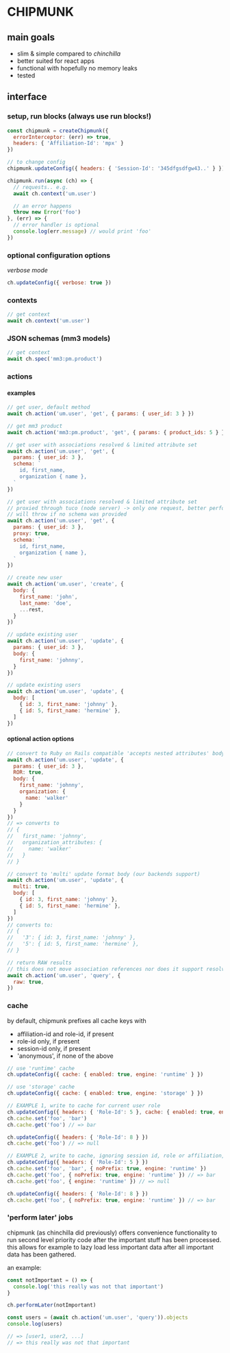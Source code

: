 # CHIPMUNK

## main goals

* slim & simple compared to _chinchilla_
* better suited for react apps
* functional with hopefully no memory leaks
* tested

## interface

### setup, run blocks (always use run blocks!)

```javascript
const chipmunk = createChipmunk({
  errorInterceptor: (err) => true,
  headers: { 'Affiliation-Id': 'mpx' }
})

// to change config
chipmunk.updateConfig({ headers: { 'Session-Id': '345dfgsdfgw43..' } })

chipmunk.run(async (ch) => {
  // requests.. e.g.
  await ch.context('um.user')

  // an error happens
  throw new Error('foo')
}, (err) => {
  // error handler is optional
  console.log(err.message) // would print 'foo'
})

```

### optional configuration options

*verbose mode*

```javascript
ch.updateConfig({ verbose: true })
```

### contexts

```javascript
// get context
await ch.context('um.user')
```

### JSON schemas (mm3 models)

```javascript
// get context
await ch.spec('mm3:pm.product')
```

### actions

#### examples

```javascript
// get user, default method
await ch.action('um.user', 'get', { params: { user_id: 3 } })

// get mm3 product
await ch.action('mm3:pm.product', 'get', { params: { product_ids: 5 } })
```

```javascript
// get user with associations resolved & limited attribute set
await ch.action('um.user', 'get', {
  params: { user_id: 3 },
  schema: `
    id, first_name,
    organization { name },
  `
})
```

```javascript
// get user with associations resolved & limited attribute set
// proxied through tuco (node server) -> only one request, better performance
// will throw if no schema was provided
await ch.action('um.user', 'get', {
  params: { user_id: 3 },
  proxy: true,
  schema: `
    id, first_name,
    organization { name },
  `
})
```

```javascript
// create new user
await ch.action('um.user', 'create', {
  body: {
    first_name: 'john',
    last_name: 'doe',
    ...rest,
  }
})
```

```javascript
// update existing user
await ch.action('um.user', 'update', {
  params: { user_id: 3 },
  body: {
    first_name: 'johnny',
  }
})

// update existing users
await ch.action('um.user', 'update', {
  body: [
    { id: 3, first_name: 'johnny' },
    { id: 5, first_name: 'hermine' },
  ]
})
```

#### optional action options

```javascript
// convert to Ruby on Rails compatible 'accepts nested attributes' body
await ch.action('um.user', 'update', {
  params: { user_id: 3 },
  ROR: true,
  body: {
    first_name: 'johnny',
    organization: {
      name: 'walker'
    }
  }
})
// => converts to
// {
//   first_name: 'johnny',
//   organization_attributes: {
//     name: 'walker'
//   }
// }

// convert to 'multi' update format body (our backends support)
await ch.action('um.user', 'update', {
  multi: true,
  body: [
    { id: 3, first_name: 'johnny' },
    { id: 5, first_name: 'hermine' },
  ]
})
// converts to:
// {
//   '3': { id: 3, first_name: 'johnny' },
//   '5': { id: 5, first_name: 'hermine' },
// }

// return RAW results
// this does not move association references nor does it support resolving a schema
await ch.action('um.user', 'query', {
  raw: true,
})
```

### cache

by default, chipmunk prefixes all cache keys with
- affiliation-id and role-id, if present
- role-id only, if present
- session-id only, if present
- 'anonymous', if none of the above

```javascript
// use 'runtime' cache
ch.updateConfig({ cache: { enabled: true, engine: 'runtime' } })

// use 'storage' cache
ch.updateConfig({ cache: { enabled: true, engine: 'storage' } })

// EXAMPLE 1, write to cache for current user role
ch.updateConfig({ headers: { 'Role-Id': 5 }, cache: { enabled: true, engine: 'storage' } })
ch.cache.set('foo', 'bar')
ch.cache.get('foo') // => bar

ch.updateConfig({ headers: { 'Role-Id': 8 } })
ch.cache.get('foo') // => null

// EXAMPLE 2, write to cache, ignoring session id, role or affiliation, using runtime cache
ch.updateConfig({ headers: { 'Role-Id': 5 } })
ch.cache.set('foo', 'bar', { noPrefix: true, engine: 'runtime' })
ch.cache.get('foo', { noPrefix: true, engine: 'runtime' }) // => bar
ch.cache.get('foo', { engine: 'runtime' }) // => null

ch.updateConfig({ headers: { 'Role-Id': 8 } })
ch.cache.get('foo', { noPrefix: true, engine: 'runtime' }) // => bar
```

### 'perform later' jobs

chipmunk (as chinchilla did previously) offers convenience functionality to run second level priority code after the important stuff has been processed.
this allows for example to lazy load less important data after all important data has been gathered.

an example:

```javascript
const notImportant = () => {
  console.log('this really was not that important')
}

ch.performLater(notImportant)

const users = (await ch.action('um.user', 'query')).objects
console.log(users)

// => [user1, user2, ...]
// => this really was not that important
```
